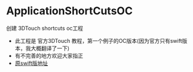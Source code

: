 # ApplicationShortCutsOC
创建 3DTouch shortcuts oc工程

- 此工程是 官方3DTouch 教程，第一个例子的OC版本(因为官方只有swift版本，我大概翻译了一下)
- 有不完善的地方欢迎大家指正
 - [原swift版地址](https://developer.apple.com/library/prerelease/ios/samplecode/ApplicationShortcuts/ApplicationShortcutsUsingUIApplicationShortcutItem.zip)
